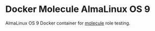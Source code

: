 # Docker Molecule AlmaLinux OS 9

AlmaLinux OS 9 Docker container for [molecule](https://molecule.readthedocs.io/en/latest/) role testing.
